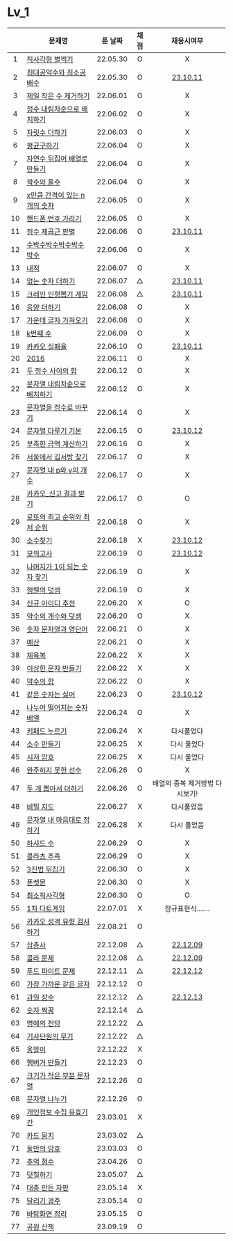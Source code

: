 # Lv_1

|     | 문제명                                            | 푼 날짜  | 채점 |              재응시여부              |
| :-: | ------------------------------------------------- | :------: | :--: | :----------------------------------: |
|  1  | [직사각형 별찍기](./starRectangle.js)             | 22.05.30 |  O   |                  X                   |
|  2  | [최대공약수와 최소공배수](./GcdLcm.js)            | 22.05.30 |  O   |    [23.10.11](./replay/GcdLcm.js)    |
|  3  | [제일 작은 수 제거하기](./sliceMin.js)            | 22.06.01 |  O   |                  X                   |
|  4  | [정수 내림차순으로 배치하기](./sortNumber.js)     | 22.06.02 |  O   |                  X                   |
|  5  | [자릿수 더하기](./positionSum.js)                 | 22.06.03 |  O   |                  X                   |
|  6  | [평균구하기](./average.js)                        | 22.06.04 |  O   |                  X                   |
|  7  | [자연수 뒤집어 배열로 만들기](./reverseNumber.js) | 22.06.04 |  O   |                  X                   |
|  8  | [짝수와 홀수](./oddOrEven.js)                     | 22.06.04 |  O   |                  X                   |
|  9  | [x만큼 간격이 있는 n개의 숫자](./xLength.js)      | 22.06.05 |  O   |                  X                   |
| 10  | [핸드폰 번호 가리기](./hideNumber.js)             | 22.06.05 |  O   |                  X                   |
| 11  | [정수 제곱근 판별](./integerSqrt.js)              | 22.06.06 |  O   | [23.10.11](./replay/integerSqrt.js)  |
| 12  | [수박수박수박수박수박수](./watermelon.js)         | 22.06.06 |  O   |                  X                   |
| 13  | [내적](./dotProduct.js)                           | 22.06.07 |  O   |                  X                   |
| 14  | [없는 숫자 더하기](./accNoNumbers.js)             | 22.06.07 |  △   | [23.10.11](./replay/addNoNumber.js)  |
| 15  | [크레인 인형뽑기 게임](./pickdolls.js)            | 22.06.08 |  △   |  [23.10.11](./replay/pickdolls.js)   |
| 16  | [음양 더하기](./accPlusMinus.js)                  | 22.06.08 |  O   |                  X                   |
| 17  | [가운데 글자 가져오기](./bringMid.js)             | 22.06.08 |  O   |                  X                   |
| 18  | [k번째 수](./kNumber.js)                          | 22.06.09 |  O   |                  X                   |
| 19  | [카카오 실패율](./failRatio.js)                   | 22.06.10 |  O   |  [23.10.11](./replay/failRatio.js)   |
| 20  | [2016](./2016.js)                                 | 22.06.11 |  O   |                  X                   |
| 21  | [두 정수 사이의 합](./betweenAandB.js)            | 22.06.12 |  O   |                  X                   |
| 22  | [문자열 내림차순으로 배치하기](./sortString.js)   | 22.06.12 |  O   |                  X                   |
| 23  | [문자열을 정수로 바꾸기](./stringToNumber.js)     | 22.06.14 |  O   |                  X                   |
| 24  | [문자열 다루기 기본](./basicString.js)            | 22.06.15 |  O   | [23.10.12](./replay/basicString.js)  |
| 25  | [부족한 금액 계산하기](./shortMoney.js)           | 22.06.16 |  O   |                  X                   |
| 26  | [서울에서 김서방 찾기](./findKim.js)              | 22.06.17 |  O   |                  X                   |
| 27  | [문자열 내 p와 y의 개수](./pyInTheString.js)      | 22.06.17 |  O   |                  X                   |
| 28  | [카카오\_신고 결과 받기](./reportingMail.js)      | 22.06.17 |  O   |                  O                   |
| 29  | [로또의 최고 순위와 최저 순위](./lottoMinMax.js)  | 22.06.18 |  O   |                  X                   |
| 30  | [소수찾기](./findPrimeNumber.js)                  | 22.06.18 |  X   | [23.10.12](./replay/findPrimeNum.js) |
| 31  | [모의고사](./mockTest.js)                         | 22.06.19 |  O   |   [23.10.12](./replay/mocktest.js)   |
| 32  | [나머지가 1이 되는 숫자 찾기](./findRestValue.js) | 22.06.19 |  O   |                  X                   |
| 33  | [행렬의 덧셈](./addMatrix.js)                     | 22.06.19 |  O   |                  X                   |
| 34  | [신규 아이디 추천](./recommandNewId.js)           | 22.06.20 |  X   |                  O                   |
| 35  | [약수의 개수와 덧셈](./betweenNumbers.js)         | 22.06.20 |  O   |                  X                   |
| 36  | [숫자 문자열과 영단어](./numberAndWord.js)        | 22.06.21 |  O   |                  X                   |
| 37  | [예산](./budget.js)                               | 22.06.21 |  O   |                  X                   |
| 38  | [체육복](./trainingClothes.js)                    | 22.06.22 |  X   |                  X                   |
| 39  | [이상한 문자 만들기](./strangeString.js)          | 22.06.22 |  X   |                  X                   |
| 40  | [약수의 합](./sumDivisor.js)                      | 22.06.22 |  O   |                  X                   |
| 41  | [같은 숫자는 싫어](./hateSameNumber.js)           | 22.06.23 |  O   | [23.10.12](./replay/hateSameNum.js)  |
| 42  | [나누어 떨어지는 숫자 배열](./fitNumberArray.js)  | 22.06.24 |  O   |                  X                   |
| 43  | [키패드 누르기](./pushKeypad.js)                  | 22.06.24 |  X   |              다시풀었다              |
| 44  | [소수 만들기](./makePrimeNumber.js)               | 22.06.25 |  X   |             다시 풀었다              |
| 45  | [시저 암호](./caesarPassword.js)                  | 22.06.25 |  X   |             다시 풀었다              |
| 46  | [완주하지 못한 선수](./notCompletion.js)          | 22.06.26 |  O   |                  X                   |
| 47  | [두 개 뽑아서 더하기](./popTwoSum.js)             | 22.06.26 |  O   |    배열의 중복 제거방법 다시보기!    |
| 48  | [비밀 지도](./secretMap.js)                       | 22.06.27 |  X   |              다시풀었음              |
| 49  | [문자열 내 마음대로 정하기](./asonelikes.js)      | 22.06.28 |  X   |             다시 풀었음              |
| 50  | [하샤드 수](./hashadNumber.js)                    | 22.06.29 |  O   |                  X                   |
| 51  | [콜라츠 추측](./collatz.js)                       | 22.06.29 |  O   |                  X                   |
| 52  | [3진법 뒤집기](./reverse3.js)                     | 22.06.30 |  O   |                  X                   |
| 53  | [폰켓몬](./phonekemon.js)                         | 22.06.30 |  O   |                  X                   |
| 54  | [최소직사각형](./minimumRect.js)                  | 22.06.30 |  O   |                  O                   |
| 55  | [1차 다트게임](./dartGame.js)                     | 22.07.01 |  X   |          정규표현식.......           |
| 56  | [카카오 성격 유형 검사하기](./mbti.js)            | 22.08.21 |  O   |                                      |
| 57  | [삼총사](./threePeople.js)                        | 22.12.08 |  △   | [22.12.09](./replay/threePeople.js)  |
| 58  | [콜라 문제](./coke.js)                            | 22.12.08 |  △   |     [22.12.09](./replay/coke.js)     |
| 59  | [푸드 파이트 문제](./food.js)                     | 22.12.11 |  △   |     [22.12.12](./replay/food.js)     |
| 60  | [가장 가까운 같은 글자](./mostNear.js)            | 22.12.12 |  O   |
| 61  | [과일 장수](./fruit.js)                           | 22.12.12 |  △   |    [22.12.13](./replay/fruit.js)     |
| 62  | [숫자 짝꿍](./pairOfNum.js)                       | 22.12.14 |  △   |
| 63  | [명예의 전당](./contest.js)                       | 22.12.22 |  △   |
| 64  | [기사단원의 무기](./weapons.js)                   | 22.12.22 |  △   |
| 65  | [옹알이](./babbling.js)                           | 22.12.22 |  X   |
| 66  | [햄버거 만들기](./makeHamberger.js)               | 22.12.23 |  O   |
| 67  | [크기가 작은 부분 문자열](./smallPartString.js)   | 22.12.26 |  O   |
| 68  | [문자열 나누기](./cutString.js)                   | 22.12.26 |  O   |
| 69  | [개인정보 수집 유효기간](./privateInfo.js)        | 23.03.01 |  X   |
| 70  | [카드 뭉치](./cardSet.js)                         | 23.03.02 |  △   |
| 71  | [둘만의 암호](./secretPassword.js)                | 23.03.03 |  O   |
| 72  | [추억 점수](./remindScore.js)                     | 23.04.26 |  O   |
| 73  | [덧칠하기](./addToAdd.js)                         | 23.05.07 |  △   |
| 74  | [대충 만든 자판](./roughKeyboard.js)              | 23.05.14 |  X   |
| 75  | [달리기 경주](./runContest.js)                    | 23.05.14 |  O   |
| 76  | [바탕화면 정리](./desktopClean.js)                | 23.05.15 |  O   |
| 77  | [공원 산책](./park.js)                            | 23.09.19 |  O   |
